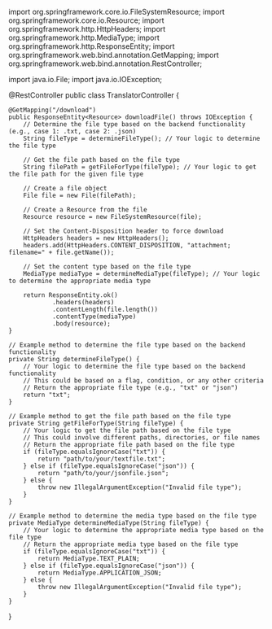 import org.springframework.core.io.FileSystemResource;
import org.springframework.core.io.Resource;
import org.springframework.http.HttpHeaders;
import org.springframework.http.MediaType;
import org.springframework.http.ResponseEntity;
import org.springframework.web.bind.annotation.GetMapping;
import org.springframework.web.bind.annotation.RestController;

import java.io.File;
import java.io.IOException;

@RestController
public class TranslatorController {

    @GetMapping("/download")
    public ResponseEntity<Resource> downloadFile() throws IOException {
        // Determine the file type based on the backend functionality (e.g., case 1: .txt, case 2: .json)
        String fileType = determineFileType(); // Your logic to determine the file type

        // Get the file path based on the file type
        String filePath = getFileForType(fileType); // Your logic to get the file path for the given file type

        // Create a file object
        File file = new File(filePath);

        // Create a Resource from the file
        Resource resource = new FileSystemResource(file);

        // Set the Content-Disposition header to force download
        HttpHeaders headers = new HttpHeaders();
        headers.add(HttpHeaders.CONTENT_DISPOSITION, "attachment; filename=" + file.getName());

        // Set the content type based on the file type
        MediaType mediaType = determineMediaType(fileType); // Your logic to determine the appropriate media type

        return ResponseEntity.ok()
                .headers(headers)
                .contentLength(file.length())
                .contentType(mediaType)
                .body(resource);
    }

    // Example method to determine the file type based on the backend functionality
    private String determineFileType() {
        // Your logic to determine the file type based on the backend functionality
        // This could be based on a flag, condition, or any other criteria
        // Return the appropriate file type (e.g., "txt" or "json")
        return "txt";
    }

    // Example method to get the file path based on the file type
    private String getFileForType(String fileType) {
        // Your logic to get the file path based on the file type
        // This could involve different paths, directories, or file names
        // Return the appropriate file path based on the file type
        if (fileType.equalsIgnoreCase("txt")) {
            return "path/to/your/textfile.txt";
        } else if (fileType.equalsIgnoreCase("json")) {
            return "path/to/your/jsonfile.json";
        } else {
            throw new IllegalArgumentException("Invalid file type");
        }
    }

    // Example method to determine the media type based on the file type
    private MediaType determineMediaType(String fileType) {
        // Your logic to determine the appropriate media type based on the file type
        // Return the appropriate media type based on the file type
        if (fileType.equalsIgnoreCase("txt")) {
            return MediaType.TEXT_PLAIN;
        } else if (fileType.equalsIgnoreCase("json")) {
            return MediaType.APPLICATION_JSON;
        } else {
            throw new IllegalArgumentException("Invalid file type");
        }
    }
}
